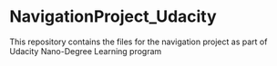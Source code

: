 # NavigationProject_Udacity
This repository contains the files for the navigation project as part of Udacity Nano-Degree Learning program
